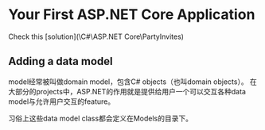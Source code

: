 ﻿# Your First ASP.NET Core Application

Check this [solution](\C#\ASP.NET Core\PartyInvites)

## Adding a data model

model经常被叫做domain model，包含C# objects（也叫domain objects）。
在大部分的projects中，ASP.NET的作用就是提供给用户一个可以交互各种data model与允许用户交互的feature。

习俗上这些data model class都会定义在Models的目录下。
